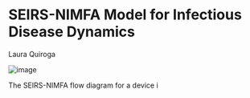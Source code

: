 # SEIRS-NIMFA Model for Infectious Disease Dynamics
Laura Quiroga


![image](https://github.com/Lauraquiroga/SEIRSModel/assets/60222757/9ee43e87-6c97-4d49-8347-b7c2caed4a1e)

The SEIRS-NIMFA flow diagram for a device i
